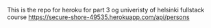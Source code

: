 This is the repo for heroku for part 3 og univeristy of helsinki fullstack course
https://secure-shore-49535.herokuapp.com/api/persons
